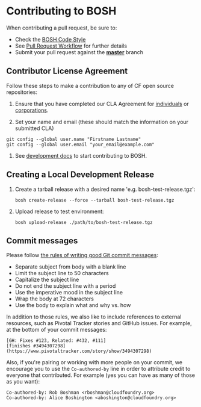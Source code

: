# Contributing to BOSH

When contributing a pull request, be sure to:
- Check the [BOSH Code Style](docs/code_style.md)
- See [Pull Request Workflow](docs/pull_request_workflow.md) for further details
- Submit your pull request against
the [**master**](https://github.com/cloudfoundry/bosh/tree/master) branch

## Contributor License Agreement

Follow these steps to make a contribution to any of CF open source repositories:

1. Ensure that you have completed our CLA Agreement for
   [individuals](http://cloudfoundry.org/pdfs/CFF_Individual_CLA.pdf) or
   [corporations](http://cloudfoundry.org/pdfs/CFF_Corporate_CLA.pdf).

1. Set your name and email (these should match the information on your submitted
   CLA)

```
git config --global user.name "Firstname Lastname"
git config --global user.email "your_email@example.com"
```

1. See [development docs](docs/README.md) to start contributing to BOSH.

## Creating a Local Development Release

1. Create a tarball release with a desired name 'e.g. bosh-test-release.tgz':

   ``` bosh create-release --force --tarball bosh-test-release.tgz ```

2. Upload release to test environment:

   ``` bosh upload-release ./path/to/bosh-test-release.tgz ```

## Commit messages

Please follow [the rules of writing good Git commit
messages](https://chris.beams.io/posts/git-commit/#seven-rules):

- Separate subject from body with a blank line
- Limit the subject line to 50 characters
- Capitalize the subject line
- Do not end the subject line with a period
- Use the imperative mood in the subject line
- Wrap the body at 72 characters
- Use the body to explain what and why vs. how

In addition to those rules, we also like to include references to external
resources, such as Pivotal Tracker stories and GitHub issues. For example, at
the bottom of your commit messages:

```
[GH: Fixes #123, Related: #432, #111]
[finishes #3494307298](https://www.pivotaltracker.com/story/show/3494307298)
```

Also, if you're pairing or working with more people on your commit, we encourage
you to use the `Co-authored-by` line in order to attribute credit to everyone
that contributed. For example (yes you can have as many of those as you want):

```
Co-authored-by: Rob Boshman <rboshman@cloudfoundry.org>
Co-authored-by: Alice Boshington <aboshington@cloudfoundry.org>
```
